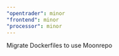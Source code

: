 ```yaml
---
"opentrader": minor
"frontend": minor
"processor": minor
---
```


Migrate Dockerfiles to use Moonrepo
